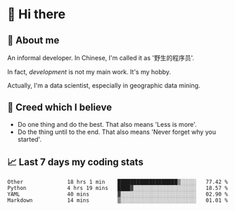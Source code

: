 # 👋 Hi there

## :speech_balloon: About me

An informal developer. In Chinese, I'm called it as '野生的程序员'.

In fact, _development_ is not my main work. It's my hobby.

Actually, I'm a data scientist, especially in geographic data mining.

## :see_no_evil: Creed which I believe

- Do one thing and do the best. That also means 'Less is more'.
- Do the thing until to the end. That also means 'Never forget why you started'.

## :chart_with_upwards_trend: Last 7 days my coding stats

<!--START_SECTION:waka-->
```text
Other              18 hrs 1 min    ███████████████████▒░░░░░   77.42 % 
Python             4 hrs 19 mins   ████▓░░░░░░░░░░░░░░░░░░░░   18.57 % 
YAML               40 mins         ▓░░░░░░░░░░░░░░░░░░░░░░░░   02.90 % 
Markdown           14 mins         ▒░░░░░░░░░░░░░░░░░░░░░░░░   01.01 % 
```
<!--END_SECTION:waka-->
